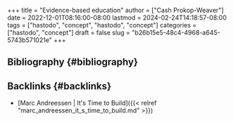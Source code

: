 +++
title = "Evidence-based education"
author = ["Cash Prokop-Weaver"]
date = 2022-12-01T08:16:00-08:00
lastmod = 2024-02-24T14:18:57-08:00
tags = ["hastodo", "concept", "hastodo", "concept"]
categories = ["hastodo", "concept"]
draft = false
slug = "b26b15e5-48c4-4968-a645-5743b571021e"
+++

## Bibliography {#bibliography}

<style>.csl-entry{text-indent: -1.5em; margin-left: 1.5em;}</style><div class="csl-bib-body">
</div>


## Backlinks {#backlinks}

-   [Marc Andreessen | It's Time to Build]({{< relref "marc_andreessen_it_s_time_to_build.md" >}})
